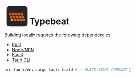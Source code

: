 <img align="left" src="./src/icons/icon.svg" alt="Typebeat logo" style="width: 80px; height: 80px;" width="80px" height="80px" />

# Typebeat

Building locally requires the following dependencies:

- [Rust](https://www.rust-lang.org/learn/get-started)
- [Node/NPM](https://nodejs.org/)
- [Faust](https://github.com/grame-cncm/faust/releases)
- [Tauri CLI](https://github.com/tauri-apps/tauri/tree/dev/tooling/cli.rs)

```bash
src-tauri/env cargo tauri build # ✨ QUICK-START COMMAND 💫
```
